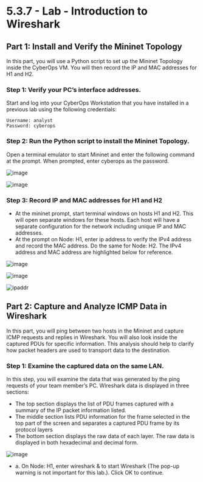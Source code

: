 # 5.3.7 - Lab - Introduction to Wireshark

## Part 1: Install and Verify the Mininet Topology

In this part, you will use a Python script to set up the Mininet Topology inside the CyberOps VM. You will then record the IP and MAC addresses for H1 and H2.

### Step 1: Verify your PC’s interface addresses.

Start and log into your CyberOps Workstation that you have installed in a previous lab using the following credentials:

    Username: analyst 
    Password: cyberops

### Step 2: Run the Python script to install the Mininet Topology.

Open a terminal emulator to start Mininet and enter the following command at the prompt. When prompted, enter cyberops as the password.

![image](https://github.com/tousif13/CISCO_CyberOps/assets/33444140/9314ecdc-4077-49ac-9680-23878bf40643)

![image](https://github.com/tousif13/CISCO_CyberOps/assets/33444140/434be534-e9f3-4c23-bd19-217e1f0d7675)

### Step 3: Record IP and MAC addresses for H1 and H2

* At the mininet prompt, start terminal windows on hosts H1 and H2. This will open separate windows for these hosts. Each host will have a separate configuration for the network including unique IP and MAC addresses.
* At the prompt on Node: H1, enter ip address to verify the IPv4 address and record the MAC address. Do the same for Node: H2. The IPv4 address and MAC address are highlighted below for reference.

![image](https://github.com/tousif13/CISCO_CyberOps/assets/33444140/5bedd59b-73a4-4dbe-a274-8bbcc72ef70d)

![image](https://github.com/tousif13/CISCO_CyberOps/assets/33444140/9f402a94-e48e-4ea7-be8b-56c9539cb8c3)

![ipaddr](https://github.com/tousif13/CISCO_CyberOps/assets/33444140/65080093-f8ed-478a-beb8-714ce7814c29)

## Part 2: Capture and Analyze ICMP Data in Wireshark

In this part, you will ping between two hosts in the Mininet and capture ICMP requests and replies in Wireshark. You will also look inside the captured PDUs for specific information. This analysis should help to clarify how packet headers are used to transport data to the destination.

### Step 1: Examine the captured data on the same LAN.

In this step, you will examine the data that was generated by the ping requests of your team member’s PC. Wireshark data is displayed in three sections:

* The top section displays the list of PDU frames captured with a summary of the IP packet information listed.
* The middle section lists PDU information for the frame selected in the top part of the screen and separates a captured PDU frame by its protocol layers
* The bottom section displays the raw data of each layer. The raw data is displayed in both hexadecimal and decimal form.

![image](https://github.com/tousif13/CISCO_CyberOps/assets/33444140/351db4ec-8d1e-4103-ba83-33ffacbcb1db)

* a. On Node: H1, enter wireshark & to start Wireshark (The pop-up warning is not important for this lab.). Click OK to continue.
